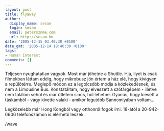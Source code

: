 ```yaml
---
layout: post
title: flyaway
author:
  display_name: sesam
  login: sesam
  email: petersz@me.com
  url: http://sesam.hu
date: '2005-12-15 03:40:30 +0100'
date_gmt: '2005-12-14 18:40:30 +0100'
tags:
- Human Interest
comments: []
---
```


Teljesen nyughatatlan vagyok. Most már jöhetne a Shuttle. Hja, ilyet is csak filmekben láttam eddig, hogy mikrobusz jön értem a ház elé, hogy kivigyen a repülőtérre. Meglepő módon ez a legolcsóbb módja a közlekedésnek, és nem a Limousine Bus. Konstatáltam, hogy elveszett a szótárgépem - illetve nem találom sehol és már ötletem sincs, hol lehetne. Gyanús, hogy kiesett a táskámból - vagy kivette valaki - amikor legutóbb Sannomiyában voltam...

Legközelebb már Hong Kongból vagy otthonról fogok írni. 18-ától a 20-942-0606 telefonszámon is elérhető leszek.

/wave

